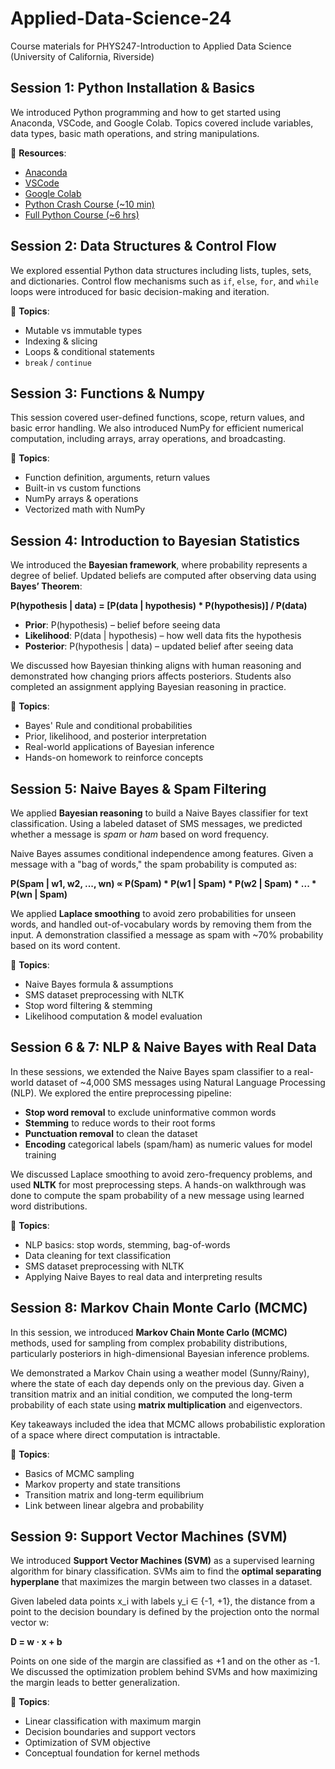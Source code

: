 # Applied-Data-Science-24
Course materials for PHYS247-Introduction to Applied Data Science (University of California, Riverside)

## Session 1: Python Installation & Basics
We introduced Python programming and how to get started using Anaconda, VSCode, and Google Colab. Topics covered include variables, data types, basic math operations, and string manipulations.

📌 **Resources**:
- [Anaconda](https://docs.anaconda.com/free/anaconda/index.html)
- [VSCode](https://code.visualstudio.com/)
- [Google Colab](https://colab.research.google.com/)
- [Python Crash Course (~10 min)](https://www.youtube.com/watch?v=fWjsdhR3z3c)
- [Full Python Course (~6 hrs)](https://www.youtube.com/watch?v=_uQrJ0TkZlc)

## Session 2: Data Structures & Control Flow
We explored essential Python data structures including lists, tuples, sets, and dictionaries. Control flow mechanisms such as `if`, `else`, `for`, and `while` loops were introduced for basic decision-making and iteration.

📌 **Topics**:
- Mutable vs immutable types
- Indexing & slicing
- Loops & conditional statements
- `break` / `continue`

## Session 3: Functions & Numpy
This session covered user-defined functions, scope, return values, and basic error handling. We also introduced NumPy for efficient numerical computation, including arrays, array operations, and broadcasting.

📌 **Topics**:
- Function definition, arguments, return values
- Built-in vs custom functions
- NumPy arrays & operations
- Vectorized math with NumPy

## Session 4: Introduction to Bayesian Statistics

We introduced the **Bayesian framework**, where probability represents a degree of belief. Updated beliefs are computed after observing data using **Bayes’ Theorem**:

**P(hypothesis | data) = [P(data | hypothesis) * P(hypothesis)] / P(data)**

- **Prior**: P(hypothesis) – belief before seeing data  
- **Likelihood**: P(data | hypothesis) – how well data fits the hypothesis  
- **Posterior**: P(hypothesis | data) – updated belief after seeing data

We discussed how Bayesian thinking aligns with human reasoning and demonstrated how changing priors affects posteriors. Students also completed an assignment applying Bayesian reasoning in practice.

📌 **Topics**:
- Bayes' Rule and conditional probabilities
- Prior, likelihood, and posterior interpretation
- Real-world applications of Bayesian inference
- Hands-on homework to reinforce concepts

## Session 5: Naive Bayes & Spam Filtering

We applied **Bayesian reasoning** to build a Naive Bayes classifier for text classification. Using a labeled dataset of SMS messages, we predicted whether a message is *spam* or *ham* based on word frequency.

Naive Bayes assumes conditional independence among features. Given a message with a "bag of words," the spam probability is computed as:

**P(Spam | w1, w2, ..., wn) ∝ P(Spam) * P(w1 | Spam) * P(w2 | Spam) * ... * P(wn | Spam)**

We applied **Laplace smoothing** to avoid zero probabilities for unseen words, and handled out-of-vocabulary words by removing them from the input. A demonstration classified a message as spam with ~70% probability based on its word content.

📌 **Topics**:
- Naive Bayes formula & assumptions
- SMS dataset preprocessing with NLTK
- Stop word filtering & stemming
- Likelihood computation & model evaluation

## Session 6 & 7: NLP & Naive Bayes with Real Data

In these sessions, we extended the Naive Bayes spam classifier to a real-world dataset of ~4,000 SMS messages using Natural Language Processing (NLP). We explored the entire preprocessing pipeline:

- **Stop word removal** to exclude uninformative common words  
- **Stemming** to reduce words to their root forms  
- **Punctuation removal** to clean the dataset  
- **Encoding** categorical labels (spam/ham) as numeric values for model training

We discussed Laplace smoothing to avoid zero-frequency problems, and used **NLTK** for most preprocessing steps. A hands-on walkthrough was done to compute the spam probability of a new message using learned word distributions.

📌 **Topics**:
- NLP basics: stop words, stemming, bag-of-words
- Data cleaning for text classification
- SMS dataset preprocessing with NLTK
- Applying Naive Bayes to real data and interpreting results

## Session 8: Markov Chain Monte Carlo (MCMC)

In this session, we introduced **Markov Chain Monte Carlo (MCMC)** methods, used for sampling from complex probability distributions, particularly posteriors in high-dimensional Bayesian inference problems.

We demonstrated a Markov Chain using a weather model (Sunny/Rainy), where the state of each day depends only on the previous day. Given a transition matrix and an initial condition, we computed the long-term probability of each state using **matrix multiplication** and eigenvectors.

Key takeaways included the idea that MCMC allows probabilistic exploration of a space where direct computation is intractable.

📌 **Topics**:
- Basics of MCMC sampling
- Markov property and state transitions
- Transition matrix and long-term equilibrium
- Link between linear algebra and probability

## Session 9: Support Vector Machines (SVM)

We introduced **Support Vector Machines (SVM)** as a supervised learning algorithm for binary classification. SVMs aim to find the **optimal separating hyperplane** that maximizes the margin between two classes in a dataset.

Given labeled data points x_i with labels y_i ∈ {-1, +1}, the distance from a point to the decision boundary is defined by the projection onto the normal vector w:

**D = w · x + b**

Points on one side of the margin are classified as +1 and on the other as -1. We discussed the optimization problem behind SVMs and how maximizing the margin leads to better generalization.

📌 **Topics**:
- Linear classification with maximum margin
- Decision boundaries and support vectors
- Optimization of SVM objective
- Conceptual foundation for kernel methods
